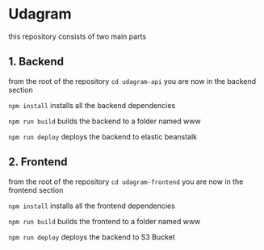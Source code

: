 # Udagram

this repository consists of two main parts 

## 1. Backend

from the root of the repository `cd udagram-api` you are now in the backend section

`npm install` installs all the backend dependencies

`npm run build` builds the backend to a folder named www

`npm run deploy` deploys the backend to elastic beanstalk

## 2. Frontend

from the root of the repository `cd udagram-frontend` you are now in the frontend section

`npm install` installs all the frontend dependencies

`npm run build` builds the frontend to a folder named www

`npm run deploy` deploys the backend to S3 Bucket